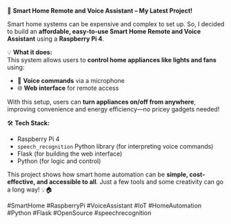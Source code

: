 
🚀 **Smart Home Remote and Voice Assistant – My Latest Project!**

Smart home systems can be expensive and complex to set up. So, I decided to build an **affordable, easy-to-use Smart Home Remote and Voice Assistant** using a **Raspberry Pi 4**.

💡 **What it does:**  
This system allows users to **control home appliances like lights and fans** using:
- 🎤 **Voice commands** via a microphone  
- 🌐 **Web interface** for remote access

With this setup, users can **turn appliances on/off from anywhere**, improving convenience and energy efficiency—no pricey gadgets needed!

🛠️ **Tech Stack:**
- Raspberry Pi 4  
- `speech_recognition` Python library (for interpreting voice commands)  
- Flask (for building the web interface)  
- Python (for logic and control)

This project shows how smart home automation can be **simple, cost-effective, and accessible to all**. Just a few tools and some creativity can go a long way! 💡🏠

#SmartHome #RaspberryPi #VoiceAssistant #IoT #HomeAutomation #Python #Flask #OpenSource #speechrecognition
